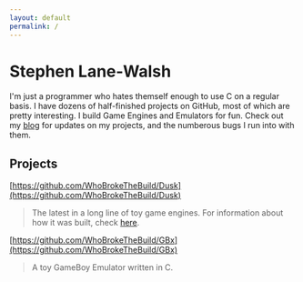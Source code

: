 ```yaml
---
layout: default
permalink: /
---
```


# Stephen Lane-Walsh

I'm just a programmer who hates themself enough to use C on a regular basis. I have dozens of half-finished projects on GitHub, most of which are pretty interesting. I build Game Engines and Emulators for fun. Check out my <a href="/blog.html">blog</a> for updates on my projects, and the numberous bugs I run into with them.

## Projects

[https://github.com/WhoBrokeTheBuild/Dusk](https://github.com/WhoBrokeTheBuild/Dusk)
> The latest in a long line of toy game engines. For information about how it was built, check <a href="/2020/05/06/building-a-game-engine.html">here</a>.

[https://github.com/WhoBrokeTheBuild/GBx](https://github.com/WhoBrokeTheBuild/GBx)
> A toy GameBoy Emulator written in C.
